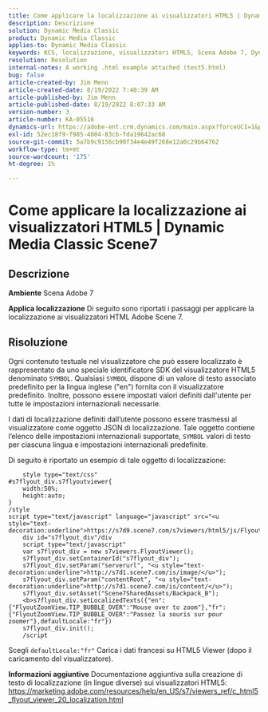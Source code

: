 ```yaml
---
title: Come applicare la localizzazione ai visualizzatori HTML5 | Dynamic Media Classic Scene7
description: Descrizione
solution: Dynamic Media Classic
product: Dynamic Media Classic
applies-to: Dynamic Media Classic
keywords: KCS, localizzazione, visualizzatori HTML5, Scena Adobe 7, Dynamic Media Classic
resolution: Resolution
internal-notes: A working .html example attached (test5.html)
bug: false
article-created-by: Jim Menn
article-created-date: 8/19/2022 7:40:39 AM
article-published-by: Jim Menn
article-published-date: 8/19/2022 8:07:33 AM
version-number: 3
article-number: KA-05516
dynamics-url: https://adobe-ent.crm.dynamics.com/main.aspx?forceUCI=1&pagetype=entityrecord&etn=knowledgearticle&id=37f9dc35-921f-ed11-b83e-0022480866ad
exl-id: 52ec18f9-f985-4004-83cb-fda19642ac68
source-git-commit: 5a7b9c9156cb90f34e4e49f268e12a0c29b64762
workflow-type: tm+mt
source-wordcount: '175'
ht-degree: 1%

---
```


# Come applicare la localizzazione ai visualizzatori HTML5 | Dynamic Media Classic Scene7

## Descrizione


<b>Ambiente</b>
Scena Adobe 7

<b>Applica localizzazione</b>
Di seguito sono riportati i passaggi per applicare la localizzazione ai visualizzatori HTML Adobe Scene 7.




## Risoluzione


Ogni contenuto testuale nel visualizzatore che può essere localizzato è rappresentato da uno speciale identificatore SDK del visualizzatore HTML5 denominato `SYMBOL`.
Qualsiasi `SYMBOL` dispone di un valore di testo associato predefinito per la lingua inglese (&quot;en&quot;) fornita con il visualizzatore predefinito. Inoltre, possono essere impostati valori definiti dall&#39;utente per tutte le impostazioni internazionali necessarie.

I dati di localizzazione definiti dall’utente possono essere trasmessi al visualizzatore come oggetto JSON di localizzazione.
Tale oggetto contiene l’elenco delle impostazioni internazionali supportate, `SYMBOL` valori di testo per ciascuna lingua e impostazioni internazionali predefinite.

Di seguito è riportato un esempio di tale oggetto di localizzazione:

```
    style type="text/css"
#s7flyout_div.s7flyoutviewer{
    width:50%;
    height:auto;
}
/style
script type="text/javascript" language="javascript" src="<u style="text-decoration:underline">https://s7d9.scene7.com/s7viewers/html5/js/FlyoutViewer.js</u>"/script
    div id="s7flyout_div"/div
    script type="text/javascript"
    var s7flyout_div = new s7viewers.FlyoutViewer();
    s7flyout_div.setContainerId("s7flyout_div");
    s7flyout_div.setParam("serverurl", "<u style="text-decoration:underline">http://s7d1.scene7.com/is/image/</u>");
    s7flyout_div.setParam("contentRoot", "<u style="text-decoration:underline">http://s7d1.scene7.com/is/content/</u>");
    s7flyout_div.setAsset("Scene7SharedAssets/Backpack_B");
    <b>s7flyout_div.setLocalizedTexts({"en":{"FlyoutZoomView.TIP_BUBBLE_OVER":"Mouse over to zoom"},"fr":{"FlyoutZoomView.TIP_BUBBLE_OVER":"Passez la souris sur pour zoomer"},defaultLocale:"fr"})
    s7flyout_div.init();
    /script
```

Scegli `defaultLocale:"fr"` Carica i dati francesi su HTML5 Viewer (dopo il caricamento del visualizzatore).

<b>Informazioni aggiuntive</b>
Documentazione aggiuntiva sulla creazione di testo di localizzazione (in lingue diverse) sui visualizzatori HTML5: https://marketing.adobe.com/resources/help/en_US/s7/viewers_ref/c_html5_flyout_viewer_20_localization.html
